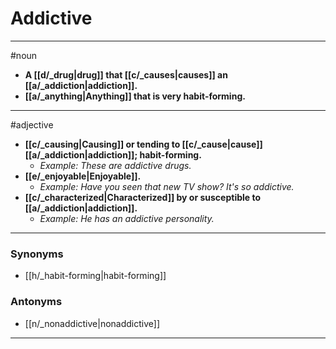 # Addictive
---
#noun
- **A [[d/_drug|drug]] that [[c/_causes|causes]] an [[a/_addiction|addiction]].**
- **[[a/_anything|Anything]] that is very habit-forming.**
---
#adjective
- **[[c/_causing|Causing]] or tending to [[c/_cause|cause]] [[a/_addiction|addiction]]; habit-forming.**
	- _Example: These are addictive drugs._
- **[[e/_enjoyable|Enjoyable]].**
	- _Example: Have you seen that new TV show? It's so addictive._
- **[[c/_characterized|Characterized]] by or susceptible to [[a/_addiction|addiction]].**
	- _Example: He has an addictive personality._
---
### Synonyms
- [[h/_habit-forming|habit-forming]]
### Antonyms
- [[n/_nonaddictive|nonaddictive]]
---
